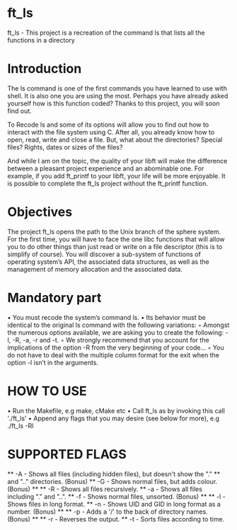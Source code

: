 # ft_ls
ft_ls - This project is a recreation of the command ls that lists all the functions in a directory

# Introduction
The ls command is one of the first commands you have learned to use with shell. It is
also one you are using the most. Perhaps you have already asked yourself how is this
function coded? Thanks to this project, you will soon find out.

To Recode ls and some of its options will allow you to find out how to interact with
the file system using C. After all, you already know how to open, read, write and close a
file. But, what about the directories? Special files? Rights, dates or sizes of the files?

And while I am on the topic, the quality of your libft will make the difference
between a pleasant project experience and an abominable one. For example, if you add
ft_printf to your libft, your life will be more enjoyable. It is possible to complete the
ft_ls project without the ft_printf function. 

# Objectives
The project ft_ls opens the path to the Unix branch of the sphere system. For the first
time, you will have to face the one libc functions that will allow you to do other things
than just read or write on a file descriptor (this is to simplify of course). You will discover
a sub-system of functions of operating system’s API, the associated data structures, as
well as the management of memory allocation and the associated data.

# Mandatory part
• You must recode the system’s command ls.
• Its behavior must be identical to the original ls command with the following variations:
◦ Amongst the numerous options available, we are asking you to create the
following: -l, -R, -a, -r and -t.
◦ We strongly recommend that you account for the implications of the
option -R from the very beginning of your code...
◦ You do not have to deal with the multiple column format for the exit when
the option -l isn’t in the arguments.

# HOW TO USE
• Run the Makefile, e.g make, cMake etc
• Call ft_ls as by invoking this call './ft_ls'
• Append any flags that you may desire (see below for more), e.g ./ft_ls -Rl

# SUPPORTED FLAGS
**	-A - Shows all files (including hidden files), but doesn't show the "."
**		and ".." directories. (Bonus)
**	-G - Shows normal files, but adds colour. (Bonus) **
**	-R - Shows all files recursively.
**	-a - Shows all files including "." and "..".
**	-f - Shows normal files, unsorted. (Bonus)	**
**	-l - Shows files in long format.
**	-n - Shows UID and GID in long format as a number. (Bonus) **
**	-p - Adds a '/' to the back of directory names. (Bonus)	**
**	-r - Reverses the output.
**	-t - Sorts files according to time.

